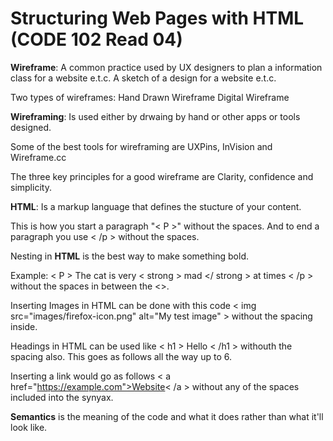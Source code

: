 # Structuring Web Pages with HTML (CODE 102 Read 04)

**Wireframe**: A common practice used by UX designers to plan a information class for a website e.t.c. A sketch of a design for a website e.t.c.

Two types of wireframes:
Hand Drawn Wireframe
Digital Wireframe

**Wireframing**: Is used either by drwaing by hand or other apps or tools designed.

Some of the best tools for wireframing are UXPins, InVision and Wireframe.cc

The three key principles for a good wireframe are Clarity, confidence and simplicity. 

**HTML**: Is a markup language that defines the  stucture of your content.

This is how you start a paragraph "< P >" without the spaces.
And to end a paragraph you use < /p >  without the spaces.

Nesting in **HTML** is the best way to make something bold.

Example: < P > The cat is very < strong > mad </ strong > at times < /p > without the spaces in between the <>.

Inserting Images in HTML can be done with this code                                                       < img src="images/firefox-icon.png" alt="My test image" > without the spacing inside.

Headings in HTML can be used like < h1 > Hello < /h1 > withouth the spacing also. This goes as follows all the way up to 6.

Inserting a link would go as follows < a href="https://example.com">Website< /a > without any of the spaces included into the synyax.

**Semantics** is the meaning of the code and what it does rather than what it'll look like.
